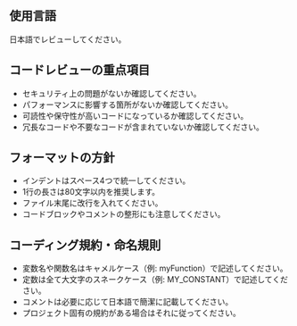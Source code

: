 ## 使用言語
日本語でレビューしてください。
## コードレビューの重点項目
- セキュリティ上の問題がないか確認してください。
- パフォーマンスに影響する箇所がないか確認してください。
- 可読性や保守性が高いコードになっているか確認してください。
- 冗長なコードや不要なコードが含まれていないか確認してください。
## フォーマットの方針
- インデントはスペース4つで統一してください。
- 1行の長さは80文字以内を推奨します。
- ファイル末尾に改行を入れてください。
- コードブロックやコメントの整形にも注意してください。
## コーディング規約・命名規則
- 変数名や関数名はキャメルケース（例: myFunction）で記述してください。
- 定数は全て大文字のスネークケース（例: MY_CONSTANT）で記述してください。
- コメントは必要に応じて日本語で簡潔に記載してください。
- プロジェクト固有の規約がある場合はそれに従ってください。